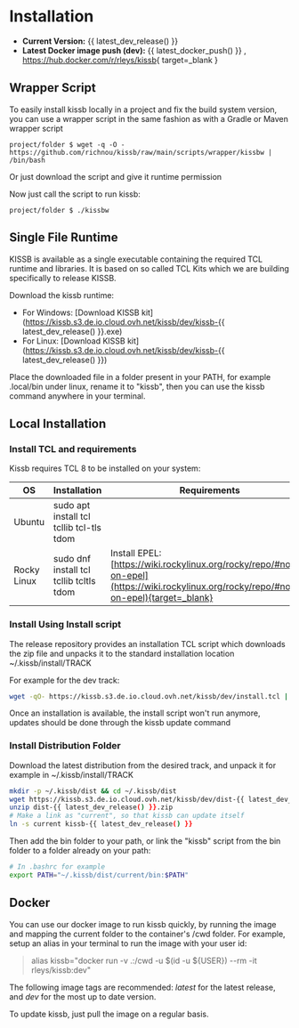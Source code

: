 # Installation

- **Current Version:** {{ latest_dev_release() }}
- **Latest Docker image push (dev):** {{ latest_docker_push() }} , <https://hub.docker.com/r/rleys/kissb>{ target=_blank }

## Wrapper Script 

To easily install kissb locally in a project and fix the build system version, you can use a wrapper script in the same fashion as with a Gradle or Maven wrapper script

    project/folder $ wget -q -O - https://github.com/richnou/kissb/raw/main/scripts/wrapper/kissbw | /bin/bash

Or just download the script and give it runtime permission

Now just call the script to run kissb:

    project/folder $ ./kissbw



## Single File Runtime

KISSB is available as a single executable containing the required TCL runtime and libraries. It is based on so called TCL Kits which we are building
specifically to release KISSB.

Download the kissb runtime:

- For Windows: [Download KISSB kit](https://kissb.s3.de.io.cloud.ovh.net/kissb/dev/kissb-{{ latest_dev_release() }}.exe)
- For Linux: [Download KISSB kit](https://kissb.s3.de.io.cloud.ovh.net/kissb/dev/kissb-{{ latest_dev_release() }})

Place the downloaded file in a folder present in your PATH, for example .local/bin under linux, rename it to "kissb", then you can use the kissb command anywhere in your terminal.

## Local Installation

### Install TCL and requirements

Kissb requires TCL 8 to be installed on your system:

| OS | Installation | Requirements |
|----|--------------| ------------- |
| Ubuntu | sudo apt install tcl tcllib tcl-tls tdom | |
| Rocky Linux | sudo dnf install tcl tcllib tcltls tdom | Install EPEL: [https://wiki.rockylinux.org/rocky/repo/#notes-on-epel](https://wiki.rockylinux.org/rocky/repo/#notes-on-epel){target=_blank} |

### Install Using Install script

The release repository provides an installation TCL script which downloads the zip file and unpacks it to the standard installation location ~/.kissb/install/TRACK

For example for the dev track:

~~~bash 
wget -qO- https://kissb.s3.de.io.cloud.ovh.net/kissb/dev/install.tcl | tclsh
~~~

Once an installation is available, the install script won't run anymore, updates should be done through the kissb update command

### Install Distribution Folder 

Download the latest distribution from the desired track, and unpack it for example in ~/.kissb/install/TRACK

~~~bash 
mkdir -p ~/.kissb/dist && cd ~/.kissb/dist
wget https://kissb.s3.de.io.cloud.ovh.net/kissb/dev/dist-{{ latest_dev_release() }}.zip
unzip dist-{{ latest_dev_release() }}.zip
# Make a link as "current", so that kissb can update itself
ln -s current kissb-{{ latest_dev_release() }}
~~~

Then add the bin folder to your path, or link the "kissb" script from the bin folder to a folder already on your path: 

~~~bash
# In .bashrc for example
export PATH="~/.kissb/dist/current/bin:$PATH"
~~~

## Docker

You can use our docker image to run kissb quickly, by running the image and mapping the current folder to the container's /cwd folder.
For example, setup an alias in your terminal to run the image with your user id:

> alias kissb="docker run -v .:/cwd -u $(id -u ${USER}) --rm -it rleys/kissb:dev"

The following image tags are recommended: *latest* for the latest release, and *dev* for the most up to date version.

To update kissb, just pull the image on a regular basis.
